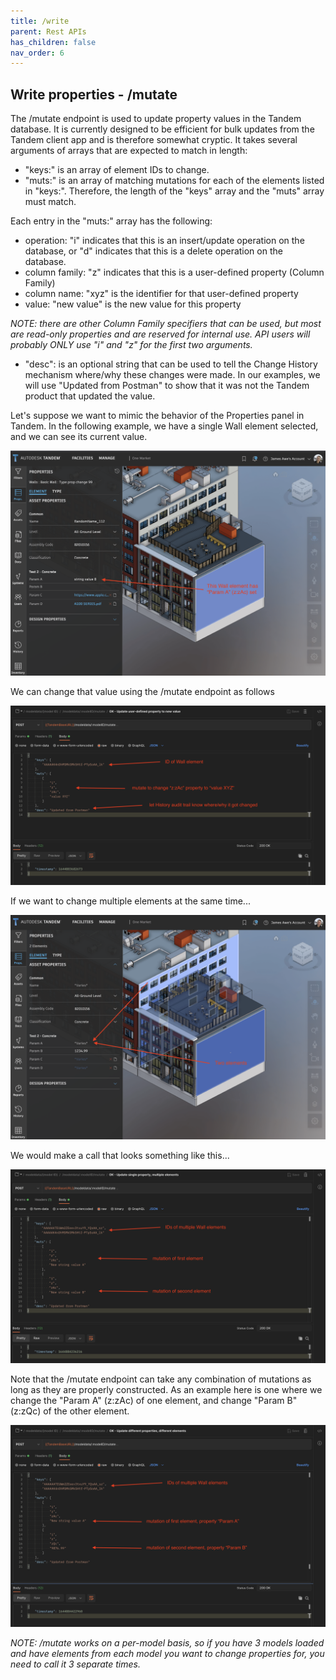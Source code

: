 ```yaml
---
title: /write
parent: Rest APIs
has_children: false
nav_order: 6
---
```

## Write properties - /mutate

The /mutate endpoint is used to update property values in the Tandem database.  It is currently designed to be efficient for bulk updates from the Tandem client app and is therefore somewhat cryptic.  It takes several arguments of arrays that are expected to match in length:

- "keys:" is an array of element IDs to change.  
- "muts:" is an array of matching mutations for each of the elements listed in "keys:". Therefore, the length of the "keys" array and the "muts" array must match.  

Each entry in the "muts:" array has the following:  
- operation: "i" indicates that this is an insert/update operation on the database, or "d" indicates that this is a delete operation on the database.  
- column family: "z" indicates that this is a user-defined property (Column Family)  
- column name: "xyz" is the identifier for that user-defined property  
- value: "new value" is the new value for this property  

_NOTE: there are other Column Family specifiers that can be used, but most are read-only properties and are reserved for internal use. API users will probably ONLY use "i" and "z" for the first two arguments._

- "desc": is an optional string that can be used to tell the Change History mechanism where/why these changes were made.  In our examples, we will use "Updated from Postman" to show that it was not the Tandem product that updated the value.

Let's suppose we want to mimic the behavior of the Properties panel in Tandem.  In the following example, we have a single Wall element selected, and we can see its current value.

![Mutate_01](../img/mutate_01.png)

We can change that value using the /mutate endpoint as follows

![Mutate_02](../img/mutate_02.png)

If we want to change multiple elements at the same time...

![Mutate_03](../img/mutate_03.png)

We would make a call that looks something like this...

![Mutate_04](../img/mutate_04.png)

Note that the /mutate endpoint can take any combination of mutations as long as they are properly constructed.  As an example here is one where we change the "Param A" (z:zAc) of one element, and change "Param B" (z:zQc) of the other element.

![Mutate_05](../img/mutate_05.png)

_NOTE: /mutate works on a per-model basis, so if you have 3 models loaded and have elements from each model you want to change properties for, you need to call it 3 separate times._

